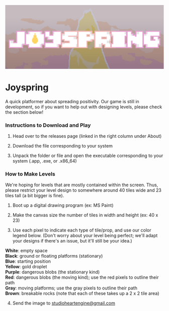 ![](graphics/marketing/banner.png?raw=true)

# Joyspring
A quick platformer about spreading positivity. Our game is still in development, so if you want to help out with designing levels, please check the section below!
### Instructions to Download and Play
1. Head over to the releases page (linked in the right column under About)

2. Download the file corresponding to your system

3. Unpack the folder or file and open the executable corresponding to your system (.app, .exe, or .x86_64)

### How to Make Levels
We're hoping for levels that are mostly contained within the screen. Thus, please restrict your level design to somewhere around 40 tiles wide and 23 tiles tall (a bit bigger is fine).
1. Boot up a digital drawing program (ex: MS Paint)

2. Make the canvas size the number of tiles in width and height (ex: 40 x 23)

3. Use each pixel to indicate each type of tile/prop, and use our color legend below. (Don't worry about your level being perfect; we'll adapt your designs if there's an issue, but it'll still be your idea.)    

**White**: empty space   
**Black**: ground or floating platforms (stationary)   
**Blue**: starting position   
**Yellow**: gold droplet   
**Purple**: dangerous blobs (the stationary kind)   
**Red**: dangerous blobs (the moving kind); use the red pixels to outline their path   
**Gray**: moving platforms; use the gray pixels to outline their path   
**Brown**: breakable rocks (note that each of these takes up a 2 x 2 tile area)   

4. Send the image to studioheartengine@gmail.com
